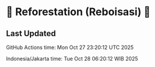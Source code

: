 
# 🌳 Reforestation (Reboisasi) 🌲

## Last Updated

GitHub Actions time: Mon Oct 27 23:20:12 UTC 2025

Indonesia/Jakarta time: Tue Oct 28 06:20:12 WIB 2025
